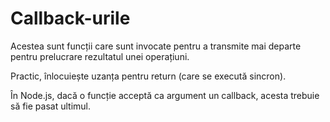 # Callback-urile

Acestea sunt funcții care sunt invocate pentru a transmite mai departe pentru prelucrare rezultatul unei operațiuni.

Practic, înlocuiește uzanța pentru return (care se execută sincron).

În Node.js, dacă o funcție acceptă ca argument un callback, acesta trebuie să fie pasat ultimul.
